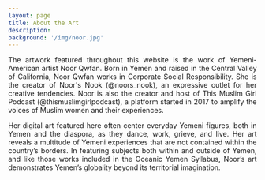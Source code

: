 ```yaml
---
layout: page
title: About the Art
description:
background: '/img/noor.jpg'
---
```


<p align="justify">
The artwork featured throughout this website is the work of Yemeni-American artist Noor Qwfan. Born in Yemen and raised in the Central Valley of California, Noor Qwfan works in Corporate Social Responsibility. She is the creator of Noor's Nook (@noors_nook), an expressive outlet for her creative tendencies. Noor is also the creator and host of This Muslim Girl Podcast (@thismuslimgirlpodcast), a platform started in 2017 to amplify the voices of Muslim women and their experiences.</p>

<p align="justify">
Her digital art featured here often center everyday Yemeni figures, both in Yemen and the diaspora, as they dance, work, grieve, and live. Her art reveals a multitude of Yemeni experiences that are not contained within the country’s borders. In featuring subjects both within and outside of Yemen, and like those works included in the Oceanic Yemen Syllabus, Noor’s art demonstrates Yemen’s globality beyond its territorial imagination.
 </p>
